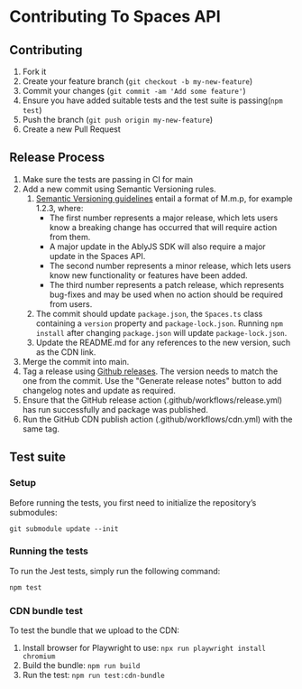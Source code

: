 # Contributing To Spaces API

## Contributing

1. Fork it
2. Create your feature branch (`git checkout -b my-new-feature`)
3. Commit your changes (`git commit -am 'Add some feature'`)
4. Ensure you have added suitable tests and the test suite is passing(`npm test`)
5. Push the branch (`git push origin my-new-feature`)
6. Create a new Pull Request

## Release Process

1. Make sure the tests are passing in CI for main
1. Add a new commit using Semantic Versioning rules.
   1. [Semantic Versioning guidelines](https://semver.org/) entail a format of M.m.p, for example 1.2.3, where:
      - The first number represents a major release, which lets users know a breaking change has occurred that will require action from them.
      - A major update in the AblyJS SDK will also require a major update in the Spaces API.
      - The second number represents a minor release, which lets users know new functionality or features have been added.
      - The third number represents a patch release, which represents bug-fixes and may be used when no action should be required from users.
   1. The commit should update `package.json`, the `Spaces.ts` class containing a `version` property and `package-lock.json`.
      Running `npm install` after changing `package.json` will update `package-lock.json`.
   1. Update the README.md for any references to the new version, such as the CDN link.
1. Merge the commit into main.
1. Tag a release using [Github releases](https://docs.github.com/en/repositories/releasing-projects-on-github/managing-releases-in-a-repository#creating-a-release). The version needs to match the one from the commit. Use the "Generate release notes" button to
   add changelog notes and update as required.
1. Ensure that the GitHub release action (.github/workflows/release.yml) has run successfully and package was published.
1. Run the GitHub CDN publish action (.github/workflows/cdn.yml) with the same tag.

## Test suite

### Setup

Before running the tests, you first need to initialize the repository’s submodules:

```
git submodule update --init
```

### Running the tests

To run the Jest tests, simply run the following command:

```bash
npm test
```

### CDN bundle test

To test the bundle that we upload to the CDN:

1. Install browser for Playwright to use: `npx run playwright install chromium`
2. Build the bundle: `npm run build`
3. Run the test: `npm run test:cdn-bundle`
